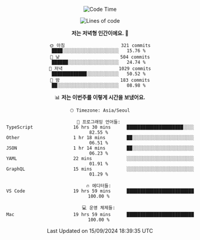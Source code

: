 <div align='center'>
 
<!--START_SECTION:waka-->
![Code Time](http://img.shields.io/badge/Code%20Time-3%2C828%20hrs%2032%20mins-blue)

![Lines of code](https://img.shields.io/badge/%EC%A0%80%EB%8A%94%20%EC%97%AC%ED%83%9C%EA%B9%8C%EC%A7%80%20-1.3%20million%20%EC%A4%84%EC%9D%98%20%EC%BD%94%EB%93%9C%EB%A5%BC%20%EC%9E%91%EC%84%B1%ED%96%88%EC%96%B4%EC%9A%94.-blue)

**저는 저녁형 인간이에요. 🦉** 

```text
🌞 아침                     321 commits         ████░░░░░░░░░░░░░░░░░░░░░   15.76 % 
🌆 낮　                     504 commits         ██████░░░░░░░░░░░░░░░░░░░   24.74 % 
🌃 저녁                     1029 commits        █████████████░░░░░░░░░░░░   50.52 % 
🌙 밤　                     183 commits         ██░░░░░░░░░░░░░░░░░░░░░░░   08.98 % 
```


📊 **저는 이번주를 이렇게 시간을 보냈어요.** 

```text
🕑︎ Timezone: Asia/Seoul

💬 프로그래밍 언어들: 
TypeScript               16 hrs 30 mins      █████████████████████░░░░   82.55 % 
Other                    1 hr 18 mins        ██░░░░░░░░░░░░░░░░░░░░░░░   06.51 % 
JSON                     1 hr 14 mins        ██░░░░░░░░░░░░░░░░░░░░░░░   06.23 % 
YAML                     22 mins             ░░░░░░░░░░░░░░░░░░░░░░░░░   01.91 % 
GraphQL                  15 mins             ░░░░░░░░░░░░░░░░░░░░░░░░░   01.29 % 

🔥 에디터들: 
VS Code                  19 hrs 59 mins      █████████████████████████   100.00 % 

💻 운영 체제들: 
Mac                      19 hrs 59 mins      █████████████████████████   100.00 % 
```


 Last Updated on 15/09/2024 18:39:35 UTC
<!--END_SECTION:waka-->
 </div>
<!---
Emewjin/Emewjin is a ✨ special ✨ repository because its `README.md` (this file) appears on your GitHub profile.
You can click the Preview link to take a look at your changes.
--->
